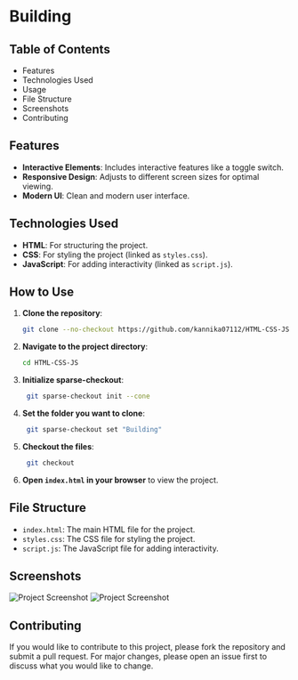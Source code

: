 # Building 

## Table of Contents

- Features
- Technologies Used
- Usage
- File Structure
- Screenshots
- Contributing

## Features

- **Interactive Elements**: Includes interactive features like a toggle switch.
- **Responsive Design**: Adjusts to different screen sizes for optimal viewing.
- **Modern UI**: Clean and modern user interface.

## Technologies Used

- **HTML**: For structuring the project.
- **CSS**: For styling the project (linked as `styles.css`).
- **JavaScript**: For adding interactivity (linked as `script.js`).

## How to Use

1. **Clone the repository**:
    ```bash
    git clone --no-checkout https://github.com/kannika07112/HTML-CSS-JS.git
    ```
2. **Navigate to the project directory**:
    ```bash
    cd HTML-CSS-JS
    ```
3. **Initialize sparse-checkout**:
   ```bash
    git sparse-checkout init --cone
    ```
4. **Set the folder you want to clone**:
   ```bash
    git sparse-checkout set "Building"
    ```  
5. **Checkout the files**:
   ```bash
    git checkout
    ```    
6. **Open `index.html` in your browser** to view the project.

## File Structure

- `index.html`: The main HTML file for the project.
- `styles.css`: The CSS file for styling the project.
- `script.js`: The JavaScript file for adding interactivity.

## Screenshots

![Project Screenshot](img1.png)
![Project Screenshot](img2.png)


## Contributing

If you would like to contribute to this project, please fork the repository and submit a pull request. For major changes, please open an issue first to discuss what you would like to change.

